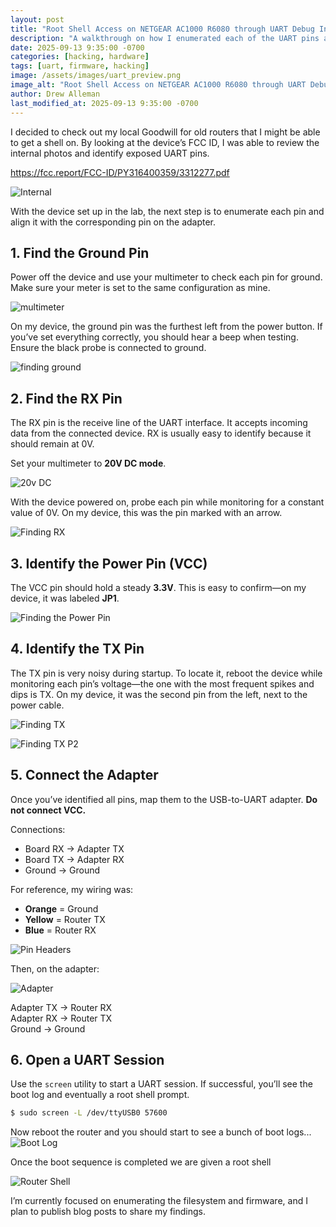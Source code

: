 ```yaml
---
layout: post
title: "Root Shell Access on NETGEAR AC1000 R6080 through UART Debug Interface"
description: "A walkthrough on how I enumerated each of the UART pins and gained a root shell to the router."
date: 2025-09-13 9:35:00 -0700
categories: [hacking, hardware]
tags: [uart, firmware, hacking]
image: /assets/images/uart_preview.png
image_alt: "Root Shell Access on NETGEAR AC1000 R6080 through UART Debug Interface"
author: Drew Alleman
last_modified_at: 2025-09-13 9:35:00 -0700
---
```

I decided to check out my local Goodwill for old routers that I might be able to get a shell on. By looking at the device’s FCC ID, I was able to review the internal photos and identify exposed UART pins.

https://fcc.report/FCC-ID/PY316400359/3312277.pdf

![Internal](/assets/images/internal_ac1000.png)

With the device set up in the lab, the next step is to enumerate each pin and align it with the corresponding pin on the adapter.

## 1. Find the Ground Pin
Power off the device and use your multimeter to check each pin for ground. Make sure your meter is set to the same configuration as mine.

![multimeter](/assets/images/multimeter_ground.png)

On my device, the ground pin was the furthest left from the power button. If you’ve set everything correctly, you should hear a beep when testing. Ensure the black probe is connected to ground.

![finding ground](/assets/images/finding_ground.png)

## 2. Find the RX Pin
The RX pin is the receive line of the UART interface. It accepts incoming data from the connected device. RX is usually easy to identify because it should remain at 0V.

Set your multimeter to **20V DC mode**.  

![20v DC](/assets/images/20V_DC.png)

With the device powered on, probe each pin while monitoring for a constant value of 0V. On my device, this was the pin marked with an arrow.

![Finding RX](/assets/images/finding_rx.png)

## 3. Identify the Power Pin (VCC)
The VCC pin should hold a steady **3.3V**. This is easy to confirm—on my device, it was labeled **JP1**.

![Finding the Power Pin](/assets/images/finding_vcc.png)

## 4. Identify the TX Pin
The TX pin is very noisy during startup. To locate it, reboot the device while monitoring each pin’s voltage—the one with the most frequent spikes and dips is TX. On my device, it was the second pin from the left, next to the power cable.

![Finding TX](/assets/images/finding_tx.png)

![Finding TX P2](/assets/images/finding_tx_p2.png)

## 5. Connect the Adapter
Once you’ve identified all pins, map them to the USB-to-UART adapter. **Do not connect VCC.**

Connections:
- Board RX → Adapter TX  
- Board TX → Adapter RX  
- Ground → Ground  

For reference, my wiring was:  
- **Orange** = Ground  
- **Yellow** = Router TX  
- **Blue** = Router RX  

![Pin Headers](/assets/images/pin_headers.png)


Then, on the adapter:  

![Adapter](/assets/images/pin_adapter.png)

Adapter TX → Router RX  
Adapter RX → Router TX  
Ground → Ground  

## 6. Open a UART Session
Use the `screen` utility to start a UART session. If successful, you’ll see the boot log and eventually a root shell prompt.

```bash
$ sudo screen -L /dev/ttyUSB0 57600
```

Now reboot the router and you should start to see a bunch of boot logs...
![Boot Log](/assets/images/boot_logs.png)


Once the boot sequence is completed we are given a root shell

![Router Shell](/assets/images/router_root_shell.png)

I’m currently focused on enumerating the filesystem and firmware, and I plan to publish blog posts to share my findings.
